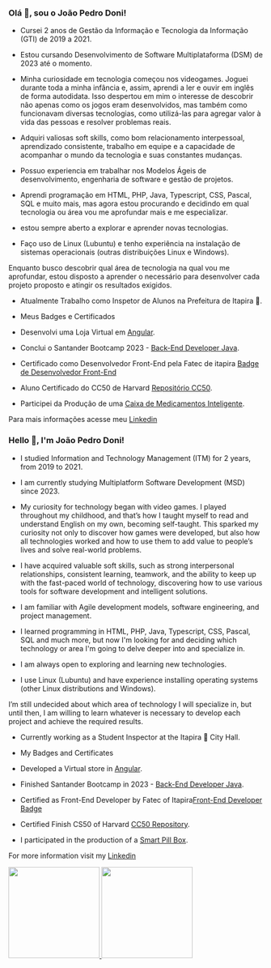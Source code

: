 ### Olá 👋, sou o João Pedro Doni!
* Cursei 2 anos de Gestão da Informação e Tecnologia da Informação (GTI) de 2019 a 2021.

* Estou cursando Desenvolvimento de Software Multiplataforma (DSM) de 2023 até o momento.

* Minha curiosidade em tecnologia começou nos videogames. Joguei durante toda a minha infância e, assim, aprendi a ler e ouvir em inglês de forma autodidata. 
Isso despertou em mim o interesse de descobrir não apenas como os jogos eram desenvolvidos, mas também como funcionavam diversas tecnologias,  como utilizá-las para agregar valor à vida das pessoas e resolver problemas reais.

* Adquiri valiosas soft skills, como bom relacionamento interpessoal, aprendizado consistente, trabalho em equipe e a capacidade de acompanhar o mundo da tecnologia e suas constantes mudanças.

* Possuo experiencia em trabalhar nos Modelos Ágeis de desenvolvimento, engenharia de software e gestão de projetos.

* Aprendi programação em HTML, PHP, Java, Typescript, CSS, Pascal, SQL e muito mais, mas agora estou procurando e decidindo em qual tecnologia ou área vou me aprofundar mais e me especializar.

* estou sempre aberto a explorar e aprender novas tecnologias.

* Faço uso de Linux (Lubuntu) e tenho experiência na instalação de sistemas operacionais (outras distribuições Linux e Windows).

Enquanto busco descobrir qual área de tecnologia na qual vou me aprofundar, estou disposto a aprender o necessário para desenvolver cada projeto proposto e atingir os resultados exigidos.

* Atualmente Trabalho como Inspetor de Alunos na Prefeitura de Itapira 🏫.

* Meus Badges e Certificados

* Desenvolvi uma Loja Virtual em [Angular](https://github.com/DoniJoao/ProWayComputers).
* Conclui o Santander Bootcamp 2023 - [Back-End Developer Java](https://github.com/DoniJoao/SantanderBootcamp2023-BackendJava).
* Certificado como Desenvolvedor Front-End  pela Fatec de itapira [Badge de Desenvolvedor Front-End](https://siga.cps.sp.gov.br/cartorio/autenticador.aspx?922a529e-9344-43bc-b9c7-7456b5e1b1a5)
* Aluno Certificado do CC50 de Harvard [Repositório CC50](https://github.com/DoniJoao/CC50---O-Curso-de-Ciencia-da-Computacao-de-Harvard-no-Brasil).
* Participei da Produção de uma [Caixa de Medicamentos Inteligente](https://github.com/DoniJoao/smart-pill-box).


Para mais informações acesse meu [Linkedin](https://br.linkedin.com/in/jo%C3%A3o-pedro-doni?trk=public_profile_browsemap)


### Hello 👋, I'm João Pedro Doni!
* I studied Information and Technology Management (ITM) for 2 years, from 2019 to 2021.

* I am currently studying Multiplatform Software Development (MSD) since 2023.

* My curiosity for technology began with video games. I played throughout my childhood, and that’s how I taught myself to read and understand English on my own, becoming self-taught. This sparked my curiosity not only to discover how games were developed, but also how all technologies worked and how to use them to add value to people’s lives and solve real-world problems.

* I have acquired valuable soft skills, such as strong interpersonal relationships, consistent learning, teamwork, and the ability to keep up with the fast-paced world of technology, discovering how to use various tools for software development and intelligent solutions.

* I am familiar with Agile development models, software engineering, and project management.

* I learned programming in HTML, PHP, Java, Typescript, CSS, Pascal, SQL and much more, but now I'm looking for and deciding which technology or area I'm going to delve deeper into and specialize in.

* I am always open to exploring and learning new technologies.

* I use Linux (Lubuntu) and have experience installing operating systems (other Linux distributions and Windows).

I’m still undecided about which area of technology I will specialize in, but until then, I am willing to learn whatever is necessary to develop each project and achieve the required results.

* Currently working as a Student Inspector at the Itapira 🏫 City Hall.

* My Badges and Certificates
* Developed a Virtual store in [Angular](https://github.com/DoniJoao/ProWayComputers).
* Finished Santander Bootcamp in 2023 - [Back-End Developer Java](https://github.com/DoniJoao/SantanderBootcamp2023-BackendJava).
* Certified as Front-End Developer by Fatec of Itapira[Front-End Developer Badge](https://siga.cps.sp.gov.br/cartorio/autenticador.aspx?922a529e-9344-43bc-b9c7-7456b5e1b1a5)
* Certified Finish CS50 of Harvard [CC50 Repository](https://github.com/DoniJoao/CC50---O-Curso-de-Ciencia-da-Computacao-de-Harvard-no-Brasil).
* I participated in the production of a [Smart Pill Box](https://github.com/DoniJoao/smart-pill-box).

For more information visit my [Linkedin](https://br.linkedin.com/in/jo%C3%A3o-pedro-doni?trk=public_profile_browsemap)

<div>
<a href="https://github.com/seu-usuário-aqui">
<img loading="lazy" height="180em" src="https://github-readme-stats.vercel.app/api/top-langs/?username=DoniJoao&layout=compact&langs_count=7&theme=dracula"/>
<img loading="lazy" height="180em" src="https://github-readme-stats.vercel.app/api?username=DoniJoao&show_icons=true&theme=dracula&include_all_commits=true&count_private=true"/>
</div>


